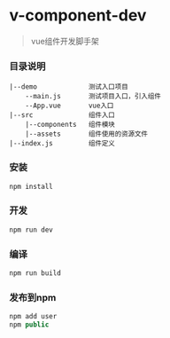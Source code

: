 # v-component-dev

> vue组件开发脚手架

### 目录说明

```
|--demo             测试入口项目
    --main.js       测试项目入口，引入组件
    --App.vue       vue入口
|--src              组件入口
    |--components   组件模块
    |--assets       组件使用的资源文件
|--index.js         组件定义
```

### 安装
```javascript
npm install
```

### 开发
```javascript
npm run dev
```

### 编译
```javascript
npm run build
```

### 发布到npm
```javascript
npm add user
npm public
```
###